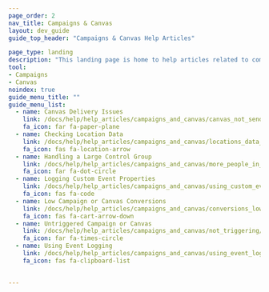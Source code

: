 ```yaml
---
page_order: 2
nav_title: Campaigns & Canvas
layout: dev_guide
guide_top_header: "Campaigns & Canvas Help Articles"

page_type: landing
description: "This landing page is home to help articles related to common issues with your campaigns or Canvases."
tool:
- Campaigns
- Canvas
noindex: true
guide_menu_title: ""
guide_menu_list:
  - name: Canvas Delivery Issues
    link: /docs/help/help_articles/campaigns_and_canvas/canvas_not_sending/
    fa_icon: far fa-paper-plane
  - name: Checking Location Data
    link: /docs/help/help_articles/campaigns_and_canvas/locations_data_in_campaigns/
    fa_icon: fas fa-location-arrow
  - name: Handling a Large Control Group
    link: /docs/help/help_articles/campaigns_and_canvas/more_people_in_control_group/
    fa_icon: far fa-dot-circle
  - name: Logging Custom Event Properties
    link: /docs/help/help_articles/campaigns_and_canvas/using_custom_event_properties/
    fa_icon: fas fa-code
  - name: Low Campaign or Canvas Conversions
    link: /docs/help/help_articles/campaigns_and_canvas/conversions_low/
    fa_icon: fas fa-cart-arrow-down
  - name: Untriggered Campaign or Canvas
    link: /docs/help/help_articles/campaigns_and_canvas/not_triggering/
    fa_icon: far fa-times-circle
  - name: Using Event Logging
    link: /docs/help/help_articles/campaigns_and_canvas/using_event_logging/
    fa_icon: fas fa-clipboard-list

    
---
```

